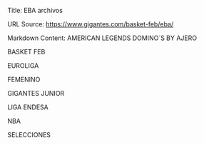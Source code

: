 Title: EBA archivos

URL Source: https://www.gigantes.com/basket-feb/eba/

Markdown Content:
AMERICAN LEGENDS DOMINO´S BY AJERO

BASKET FEB

EUROLIGA

FEMENINO

GIGANTES JUNIOR

LIGA ENDESA

NBA

SELECCIONES
